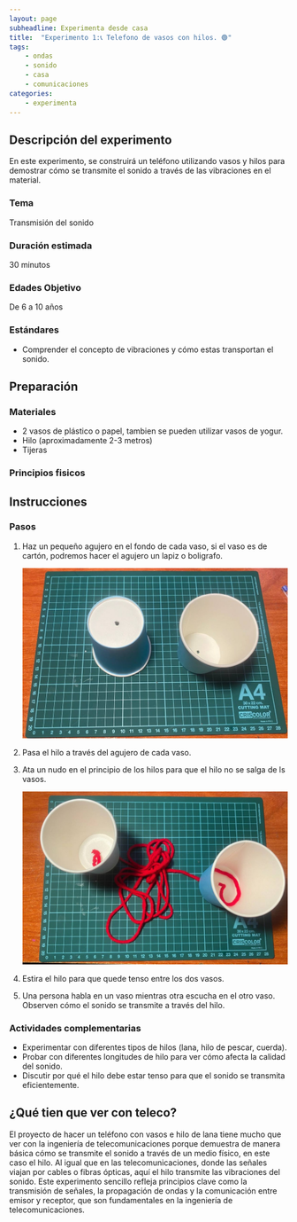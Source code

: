 ```yaml
---
layout: page
subheadline: Experimenta desde casa
title:  "Experimento 1:📞 Telefono de vasos con hilos. 🟢"
tags:
    - ondas
    - sonido
    - casa
    - comunicaciones
categories:
    - experimenta
---
```

## Descripción del experimento

En este experimento, se construirá un teléfono utilizando vasos y hilos para demostrar cómo se transmite el sonido a través de las vibraciones en el material.

### Tema 

Transmisión del sonido

### Duración estimada

30 minutos

### Edades Objetivo

De 6 a 10 años

### Estándares

- Comprender el concepto de vibraciones y cómo estas transportan el sonido.

## Preparación

### Materiales

- 2 vasos de plástico o papel, tambien se pueden utilizar vasos de yogur.
- Hilo (aproximadamente 2-3 metros)
- Tijeras

### Principios fisicos

## Instrucciones

### Pasos

1. Haz un pequeño agujero en el fondo de cada vaso, si el vaso es de cartón, podremos hacer el agujero un lapiz o boligrafo.

    ![Telefono vasos hilos 1](/images/experimenta/casa/telefonoVasos1.jpg "Telefono vasos hilos 1")

2. Pasa el hilo a través del agujero de cada vaso.
3. Ata un nudo en el principio de los hilos para que el hilo no se salga de ls vasos.
    
    ![Telefono vasos hilos 2](/images/experimenta/casa/telefonoVasos2.jpg "Telefono vasos hilos 2")
4. Estira el hilo para que quede tenso entre los dos vasos.
5. Una persona habla en un vaso mientras otra escucha en el otro vaso. Observen cómo el sonido se transmite a través del hilo.


### Actividades complementarias

- Experimentar con diferentes tipos de hilos (lana, hilo de pescar, cuerda).
- Probar con diferentes longitudes de hilo para ver cómo afecta la calidad del sonido.
- Discutir por qué el hilo debe estar tenso para que el sonido se transmita eficientemente.

## ¿Qué tien que ver con teleco?

El proyecto de hacer un teléfono con vasos e hilo de lana tiene mucho que ver con la ingeniería de telecomunicaciones porque demuestra de manera básica cómo se transmite el sonido a través de un medio físico, en este caso el hilo. Al igual que en las telecomunicaciones, donde las señales viajan por cables o fibras ópticas, aquí el hilo transmite las vibraciones del sonido. Este experimento sencillo refleja principios clave como la transmisión de señales, la propagación de ondas y la comunicación entre emisor y receptor, que son fundamentales en la ingeniería de telecomunicaciones.